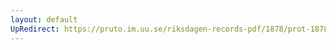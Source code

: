 ```yaml
---
layout: default
UpRedirect: https://pruto.im.uu.se/riksdagen-records-pdf/1878/prot-1878--ak--019.pdf
---
```

